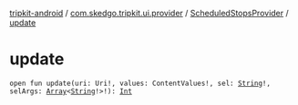 [tripkit-android](../../index.md) / [com.skedgo.tripkit.ui.provider](../index.md) / [ScheduledStopsProvider](index.md) / [update](./update.md)

# update

`open fun update(uri: Uri!, values: ContentValues!, sel: `[`String`](https://kotlinlang.org/api/latest/jvm/stdlib/kotlin/-string/index.html)`!, selArgs: `[`Array`](https://kotlinlang.org/api/latest/jvm/stdlib/kotlin/-array/index.html)`<`[`String`](https://kotlinlang.org/api/latest/jvm/stdlib/kotlin/-string/index.html)`!>!): `[`Int`](https://kotlinlang.org/api/latest/jvm/stdlib/kotlin/-int/index.html)